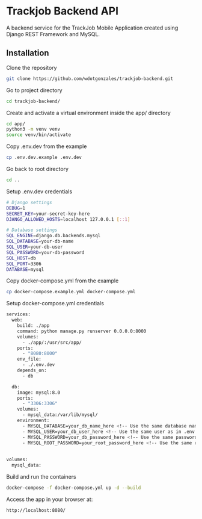 
# Trackjob Backend API

A  backend service for the TrackJob Mobile Application created using Django REST Framework and MySQL.


## Installation

Clone the repository

```bash
git clone https://github.com/wdotgonzales/trackjob-backend.git
```
Go to project directory
```bash
cd trackjob-backend/
```
Create and activate a virtual environment inside the app/ directory

```bash
cd app/
python3 -m venv venv
source venv/bin/activate
```
Copy .env.dev from the example
```bash
cp .env.dev.example .env.dev
```

Go back to root directory
```bash
cd ..
```

Setup .env.dev credentials

```bash
# Django settings
DEBUG=1
SECRET_KEY=your-secret-key-here
DJANGO_ALLOWED_HOSTS=localhost 127.0.0.1 [::1]

# Database settings
SQL_ENGINE=django.db.backends.mysql
SQL_DATABASE=your-db-name
SQL_USER=your-db-user
SQL_PASSWORD=your-db-password
SQL_HOST=db
SQL_PORT=3306
DATABASE=mysql
```
Copy docker-compose.yml from the example

```bash
cp docker-compose.example.yml docker-compose.yml
```

Setup docker-compose.yml credentials

```bash
services:
  web:
    build: ./app
    command: python manage.py runserver 0.0.0.0:8000
    volumes:
      - ./app/:/usr/src/app/
    ports:
      - "8080:8000"
    env_file:
      - ./.env.dev
    depends_on:
      - db

  db:
    image: mysql:8.0 
    ports:
      - "3306:3306"
    volumes:
      - mysql_data:/var/lib/mysql/
    environment:
      - MYSQL_DATABASE=your_db_name_here <!-- Use the same database name as in .env.dev -->
      - MYSQL_USER=your_db_user_here <!-- Use the same user as in .env.dev -->
      - MYSQL_PASSWORD=your_db_password_here <!-- Use the same password as in .env.dev -->
      - MYSQL_ROOT_PASSWORD=your_root_password_here <!-- Use the same root password as in .env.dev -->
    
      
volumes:
  mysql_data:

```
Build and run the containers
```bash
docker-compose -f docker-compose.yml up -d --build
```

Access the app in your browser at:
```bash
http://localhost:8080/
```
